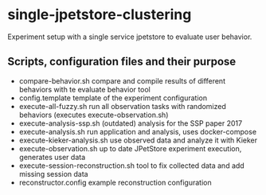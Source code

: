 # single-jpetstore-clustering
Experiment setup with a single service jpetstore to evaluate user behavior.

## Scripts, configuration files and their purpose
* compare-behavior.sh compare and compile results of different behaviors with te evaluate behavior tool
* config.template template of the experiment configuration
* execute-all-fuzzy.sh run all observation tasks with randomized behaviors (executes execute-observation.sh)
* execute-analysis-ssp.sh (outdated) analysis for the SSP paper 2017
* execute-analysis.sh run application and analysis, uses docker-compose
* execute-kieker-analysis.sh use observed data and analyze it with Kieker
* execute-observation.sh up to date JPetStore experiment execution, generates user data
* execute-session-reconstruction.sh tool to fix collected data and add missing session data
* reconstructor.config example reconstruction configuration
